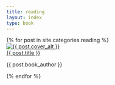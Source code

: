 ```yaml
---
title: reading
layout: index
type: book
---
```


<section id="reading" class="container">
  <div class="books">
    {% for post in site.categories.reading %}
    <div class="book-container">
      <div class="book-cover">
        <a href="{{ post.url }}"><img src="{{ post.cover_img }}" alt="{{ post.cover_alt }}"></a>
      </div>
      <div class="book-metadata">
        <a class="book-title" href="{{ post.url }}">{{ post.title }}</a>
        <p class="book-author">{{ post.book_author }}</p>
      </div>
    </div>
    {% endfor %}
  </div>
</section>
